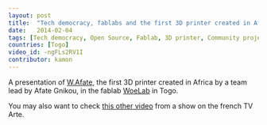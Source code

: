 ```yaml
---
layout: post
title:  "Tech democracy, fablabs and the first 3D printer created in Africa"
date:   2014-02-04
tags: [Tech democracy, Open Source, Fablab, 3D printer, Community project]
countries: [Togo]
video_id: -ngFLs2RV1I
contributor: kamon
---
```


A presentation of [W.Afate](http://www.woelabo.com/wafate.html), the first 3D printer created 
in Africa by a team lead by Afate Gnikou, in the fablab [WoeLab](http://www.woelabo.com) in Togo.

You may also want to check [this other video](https://www.youtube.com/watch?v=qTScKGXe__E) from a show on the french TV Arte.

                
                